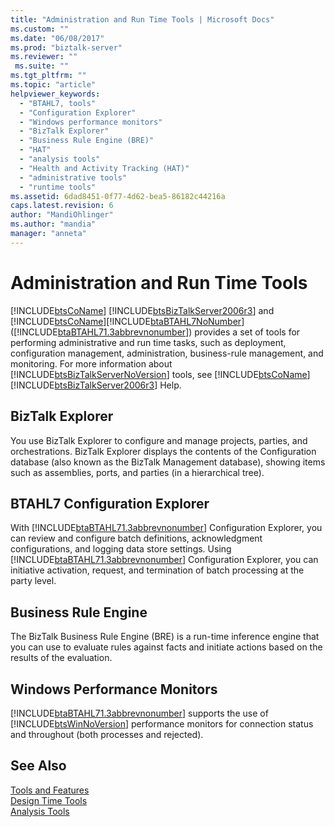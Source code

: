 ```yaml
---
title: "Administration and Run Time Tools | Microsoft Docs"
ms.custom: ""
ms.date: "06/08/2017"
ms.prod: "biztalk-server"
ms.reviewer: ""
 ms.suite: ""
ms.tgt_pltfrm: ""
ms.topic: "article"
helpviewer_keywords: 
  - "BTAHL7, tools"
  - "Configuration Explorer"
  - "Windows performance monitors"
  - "BizTalk Explorer"
  - "Business Rule Engine (BRE)"
  - "HAT"
  - "analysis tools"
  - "Health and Activity Tracking (HAT)"
  - "administrative tools"
  - "runtime tools"
ms.assetid: 6dad8451-0f77-4d62-bea5-86182c44216a
caps.latest.revision: 6
author: "MandiOhlinger"
ms.author: "mandia"
manager: "anneta"
---
```

# Administration and Run Time Tools
[!INCLUDE[btsCoName](../../includes/btsconame-md.md)] [!INCLUDE[btsBizTalkServer2006r3](../../includes/btsbiztalkserver2006r3-md.md)] and [!INCLUDE[btsCoName](../../includes/btsconame-md.md)][!INCLUDE[btaBTAHL7NoNumber](../../includes/btabtahl7nonumber-md.md)] ([!INCLUDE[btaBTAHL71.3abbrevnonumber](../../includes/btabtahl71-3abbrevnonumber-md.md)]) provides a set of tools for performing administrative and run time tasks, such as deployment, configuration management, administration, business-rule management, and monitoring. For more information about [!INCLUDE[btsBizTalkServerNoVersion](../../includes/btsbiztalkservernoversion-md.md)] tools, see [!INCLUDE[btsCoName](../../includes/btsconame-md.md)][!INCLUDE[btsBizTalkServer2006r3](../../includes/btsbiztalkserver2006r3-md.md)] Help.  
  
## BizTalk Explorer  
 You use BizTalk Explorer to configure and manage projects, parties, and orchestrations. BizTalk Explorer displays the contents of the Configuration database (also known as the BizTalk Management database), showing items such as assemblies, ports, and parties (in a hierarchical tree).  
  
## BTAHL7 Configuration Explorer  
 With [!INCLUDE[btaBTAHL71.3abbrevnonumber](../../includes/btabtahl71-3abbrevnonumber-md.md)] Configuration Explorer, you can review and configure batch definitions, acknowledgment configurations, and logging data store settings. Using [!INCLUDE[btaBTAHL71.3abbrevnonumber](../../includes/btabtahl71-3abbrevnonumber-md.md)] Configuration Explorer, you can initiative activation, request, and termination of batch processing at the party level.  
  
## Business Rule Engine  
 The BizTalk Business Rule Engine (BRE) is a run-time inference engine that you can use to evaluate rules against facts and initiate actions based on the results of the evaluation.  
  
## Windows Performance Monitors  
 [!INCLUDE[btaBTAHL71.3abbrevnonumber](../../includes/btabtahl71-3abbrevnonumber-md.md)] supports the use of [!INCLUDE[btsWinNoVersion](../../includes/btswinnoversion-md.md)] performance monitors for connection status and throughout (both processes and rejected).  
  
## See Also  
 [Tools and Features](../../adapters-and-accelerators/accelerator-hl7/tools-and-features.md)   
 [Design Time Tools](../../adapters-and-accelerators/accelerator-hl7/design-time-tools.md)   
 [Analysis Tools](../../adapters-and-accelerators/accelerator-hl7/analysis-tools2.md)